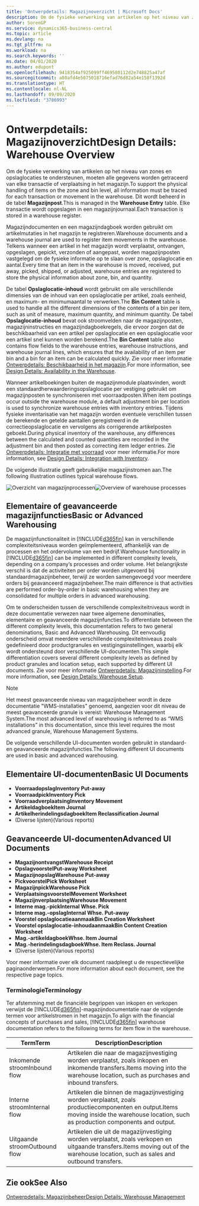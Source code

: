 ```yaml
---
title: 'Ontwerpdetails: Magazijnoverzicht | Microsoft Docs'
description: Om de fysieke verwerking van artikelen op het niveau van zones en opslaglocaties te ondersteunen, moeten alle gegevens worden getraceerd van elke transactie of verplaatsing in het magazijn. Dit wordt beheerd in de tabel **Magazijnpost**. Elke transactie wordt opgeslagen in een magazijnjournaal.
author: SorenGP
ms.service: dynamics365-business-central
ms.topic: article
ms.devlang: na
ms.tgt_pltfrm: na
ms.workload: na
ms.search.keywords: ''
ms.date: 04/01/2020
ms.author: edupont
ms.openlocfilehash: 9418354af925099ff469580112d2e748825a47af
ms.sourcegitcommit: a80afd4e5075018716efad76d82a54e158f1392d
ms.translationtype: HT
ms.contentlocale: nl-NL
ms.lasthandoff: 09/09/2020
ms.locfileid: "3786993"
---
```

# <a name="design-details-warehouse-overview"></a><span data-ttu-id="e2495-105">Ontwerpdetails: Magazijnoverzicht</span><span class="sxs-lookup"><span data-stu-id="e2495-105">Design Details: Warehouse Overview</span></span>
<span data-ttu-id="e2495-106">Om de fysieke verwerking van artikelen op het niveau van zones en opslaglocaties te ondersteunen, moeten alle gegevens worden getraceerd van elke transactie of verplaatsing in het magazijn.</span><span class="sxs-lookup"><span data-stu-id="e2495-106">To support the physical handling of items on the zone and bin level, all information must be traced for each transaction or movement in the warehouse.</span></span> <span data-ttu-id="e2495-107">Dit wordt beheerd in de tabel **Magazijnpost**.</span><span class="sxs-lookup"><span data-stu-id="e2495-107">This is managed in the **Warehouse Entry** table.</span></span> <span data-ttu-id="e2495-108">Elke transactie wordt opgeslagen in een magazijnjournaal.</span><span class="sxs-lookup"><span data-stu-id="e2495-108">Each transaction is stored in a warehouse register.</span></span>  

<span data-ttu-id="e2495-109">Magazijndocumenten en een magazijndagboek worden gebruikt om artikelmutaties in het magazijn te registreren.</span><span class="sxs-lookup"><span data-stu-id="e2495-109">Warehouse documents and a warehouse journal are used to register item movements in the warehouse.</span></span> <span data-ttu-id="e2495-110">Telkens wanneer een artikel in het magazijn wordt verplaatst, ontvangen, opgeslagen, gepickt, verzonden of aangepast, worden magazijnposten vastgelegd om de fysieke informatie op te slaan over zone, opslaglocatie en aantal.</span><span class="sxs-lookup"><span data-stu-id="e2495-110">Every time that an item in the warehouse is moved, received, put away, picked, shipped, or adjusted, warehouse entries are registered to store the physical information about zone, bin, and quantity.</span></span>

<span data-ttu-id="e2495-111">De tabel **Opslaglocatie-inhoud** wordt gebruikt om alle verschillende dimensies van de inhoud van een opslaglocatie per artikel, zoals eenheid, en maximum- en minimumaantal te verwerken.</span><span class="sxs-lookup"><span data-stu-id="e2495-111">The **Bin Content** table is used to handle all the different dimensions of the contents of a bin per item, such as unit of measure, maximum quantity, and minimum quantity.</span></span> <span data-ttu-id="e2495-112">De tabel **Opslaglocatie-inhoud** bevat ook stroomvelden naar de magazijnposten, magazijninstructies en magazijndagboekregels, die ervoor zorgen dat de beschikbaarheid van een artikel per opslaglocatie en een opslaglocatie voor een artikel snel kunnen worden berekend.</span><span class="sxs-lookup"><span data-stu-id="e2495-112">The **Bin Content** table also contains flow fields to the warehouse entries, warehouse instructions, and warehouse journal lines, which ensures that the availability of an item per bin and a bin for an item can be calculated quickly.</span></span> <span data-ttu-id="e2495-113">Zie voor meer informatie [Ontwerpdetails: Beschikbaarheid in het magazijn](design-details-availability-in-the-warehouse.md).</span><span class="sxs-lookup"><span data-stu-id="e2495-113">For more information, see [Design Details: Availability in the Warehouse](design-details-availability-in-the-warehouse.md).</span></span>  

<span data-ttu-id="e2495-114">Wanneer artikelboekingen buiten de magazijnmodule plaatsvinden, wordt een standaardherwaarderingsopslaglocatie per vestiging gebruikt om magazijnposten te synchroniseren met voorraadposten.</span><span class="sxs-lookup"><span data-stu-id="e2495-114">When item postings occur outside the warehouse module, a default adjustment bin per location is used to synchronize warehouse entries with inventory entries.</span></span> <span data-ttu-id="e2495-115">Tijdens fysieke inventarisatie van het magazijn worden eventuele verschillen tussen de berekende en getelde aantallen geregistreerd in de correctieopslaglocatie en vervolgens als corrigerende artikelposten geboekt.</span><span class="sxs-lookup"><span data-stu-id="e2495-115">During physical inventory of the warehouse, any differences between the calculated and counted quantities are recorded in the adjustment bin and then posted as correcting item ledger entries.</span></span> <span data-ttu-id="e2495-116">Zie [Ontwerpdetails: Integratie met voorraad](design-details-integration-with-inventory.md) voor meer informatie.</span><span class="sxs-lookup"><span data-stu-id="e2495-116">For more information, see [Design Details: Integration with Inventory](design-details-integration-with-inventory.md).</span></span>  

<span data-ttu-id="e2495-117">De volgende illustratie geeft gebruikelijke magazijnstromen aan.</span><span class="sxs-lookup"><span data-stu-id="e2495-117">The following illustration outlines typical warehouse flows.</span></span>  

<span data-ttu-id="e2495-118">![Overzicht van magazijnprocessen](media/design_details_warehouse_management_overview.png "Overzicht van magazijnprocessen")</span><span class="sxs-lookup"><span data-stu-id="e2495-118">![Overview of warehouse processes](media/design_details_warehouse_management_overview.png "Overview of warehouse processes")</span></span>  

## <a name="basic-or-advanced-warehousing"></a><span data-ttu-id="e2495-119">Elementaire of geavanceerde magazijnfuncties</span><span class="sxs-lookup"><span data-stu-id="e2495-119">Basic or Advanced Warehousing</span></span>  
<span data-ttu-id="e2495-120">De magazijnfunctionaliteit in [!INCLUDE[d365fin](includes/d365fin_md.md)] kan in verschillende complexiteitsniveaus worden geïmplementeerd, afhankelijk van de processen en het ordervolume van een bedrijf.</span><span class="sxs-lookup"><span data-stu-id="e2495-120">Warehouse functionality in [!INCLUDE[d365fin](includes/d365fin_md.md)] can be implemented in different complexity levels, depending on a company’s processes and order volume.</span></span> <span data-ttu-id="e2495-121">Het belangrijkste verschil is dat de activiteiten per order worden uitgevoerd bij standaardmagazijnbeheer, terwijl ze worden samengevoegd voor meerdere orders bij geavanceerd magazijnbeheer.</span><span class="sxs-lookup"><span data-stu-id="e2495-121">The main difference is that activities are performed order-by-order in basic warehousing when they are consolidated for multiple orders in advanced warehousing.</span></span>  

 <span data-ttu-id="e2495-122">Om te onderscheiden tussen de verschillende complexiteitniveaus wordt in deze documentatie verwezen naar twee algemene denominaties, elementaire en geavanceerde magazijnfuncties.</span><span class="sxs-lookup"><span data-stu-id="e2495-122">To differentiate between the different complexity levels, this documentation refers to two general denominations, Basic and Advanced Warehousing.</span></span> <span data-ttu-id="e2495-123">Dit eenvoudig onderscheid omvat meerdere verschillende complexiteitniveaus zoals gedefinieerd door productgranules en vestigingsinstellingen, waarbij elk wordt ondersteund door verschillende UI-documenten.</span><span class="sxs-lookup"><span data-stu-id="e2495-123">This simple differentiation covers several different complexity levels as defined by product granules and location setup, each supported by different UI documents.</span></span> <span data-ttu-id="e2495-124">Zie voor meer informatie [Ontwerpdetails: Magazijninstelling](design-details-warehouse-setup.md).</span><span class="sxs-lookup"><span data-stu-id="e2495-124">For more information, see [Design Details: Warehouse Setup](design-details-warehouse-setup.md).</span></span>  

> [!NOTE]  
>  <span data-ttu-id="e2495-125">Het meest geavanceerde niveau van magazijnbeheer wordt in deze documentatie "WMS-installaties" genoemd, aangezien voor dit niveau de meest geavanceerde granule is vereist: Warehouse Management System.</span><span class="sxs-lookup"><span data-stu-id="e2495-125">The most advanced level of warehousing is referred to as “WMS installations” in this documentation, since this level requires the most advanced granule, Warehouse Management Systems.</span></span>  

 <span data-ttu-id="e2495-126">De volgende verschillende UI-documenten worden gebruikt in standaard- en geavanceerde magazijnfuncties.</span><span class="sxs-lookup"><span data-stu-id="e2495-126">The following different UI documents are used in basic and advanced warehousing.</span></span>  

## <a name="basic-ui-documents"></a><span data-ttu-id="e2495-127">Elementaire UI-documenten</span><span class="sxs-lookup"><span data-stu-id="e2495-127">Basic UI Documents</span></span>  

-   <span data-ttu-id="e2495-128">**Voorraadopslag**</span><span class="sxs-lookup"><span data-stu-id="e2495-128">**Inventory Put-away**</span></span>  
-   <span data-ttu-id="e2495-129">**Voorraadpick**</span><span class="sxs-lookup"><span data-stu-id="e2495-129">**Inventory Pick**</span></span>  
-   <span data-ttu-id="e2495-130">**Voorraadverplaatsing**</span><span class="sxs-lookup"><span data-stu-id="e2495-130">**Inventory Movement**</span></span>  
-   <span data-ttu-id="e2495-131">**Artikeldagboek**</span><span class="sxs-lookup"><span data-stu-id="e2495-131">**Item Journal**</span></span>  
-   <span data-ttu-id="e2495-132">**Artikelherindelingsdagboek**</span><span class="sxs-lookup"><span data-stu-id="e2495-132">**Item Reclassification Journal**</span></span>  
-   <span data-ttu-id="e2495-133">(Diverse lijsten)</span><span class="sxs-lookup"><span data-stu-id="e2495-133">(Various reports)</span></span>  

## <a name="advanced-ui-documents"></a><span data-ttu-id="e2495-134">Geavanceerde UI-documenten</span><span class="sxs-lookup"><span data-stu-id="e2495-134">Advanced UI Documents</span></span>  

-   <span data-ttu-id="e2495-135">**Magazijnontvangst**</span><span class="sxs-lookup"><span data-stu-id="e2495-135">**Warehouse Receipt**</span></span>  
-   <span data-ttu-id="e2495-136">**Opslagvoorstel**</span><span class="sxs-lookup"><span data-stu-id="e2495-136">**Put-away Worksheet**</span></span>  
-   <span data-ttu-id="e2495-137">**Magazijnopslag**</span><span class="sxs-lookup"><span data-stu-id="e2495-137">**Warehouse Put-away**</span></span>  
-   <span data-ttu-id="e2495-138">**Pickvoorstel**</span><span class="sxs-lookup"><span data-stu-id="e2495-138">**Pick Worksheet**</span></span>  
-   <span data-ttu-id="e2495-139">**Magazijnpick**</span><span class="sxs-lookup"><span data-stu-id="e2495-139">**Warehouse Pick**</span></span>  
-   <span data-ttu-id="e2495-140">**Verplaatsingsvoorstel**</span><span class="sxs-lookup"><span data-stu-id="e2495-140">**Movement Worksheet**</span></span>  
-   <span data-ttu-id="e2495-141">**Magazijnverplaatsing**</span><span class="sxs-lookup"><span data-stu-id="e2495-141">**Warehouse Movement**</span></span>  
-   <span data-ttu-id="e2495-142">**Interne mag.-pick**</span><span class="sxs-lookup"><span data-stu-id="e2495-142">**Internal Whse. Pick**</span></span>  
-   <span data-ttu-id="e2495-143">**Interne mag.-opslag**</span><span class="sxs-lookup"><span data-stu-id="e2495-143">**Internal Whse. Put-away**</span></span>  
-   <span data-ttu-id="e2495-144">**Voorstel opslaglocatieaanmaak**</span><span class="sxs-lookup"><span data-stu-id="e2495-144">**Bin Creation Worksheet**</span></span>  
-   <span data-ttu-id="e2495-145">**Voorstel opslaglocatie-inhoudaanmaak**</span><span class="sxs-lookup"><span data-stu-id="e2495-145">**Bin Content Creation Worksheet**</span></span>  
-   <span data-ttu-id="e2495-146">**Mag.-artikeldagboek**</span><span class="sxs-lookup"><span data-stu-id="e2495-146">**Whse. Item Journal**</span></span>  
-   <span data-ttu-id="e2495-147">**Mag.-herindelingsdagboek**</span><span class="sxs-lookup"><span data-stu-id="e2495-147">**Whse. Item Reclass. Journal**</span></span>  
-   <span data-ttu-id="e2495-148">(Diverse lijsten)</span><span class="sxs-lookup"><span data-stu-id="e2495-148">(Various reports)</span></span>  

<span data-ttu-id="e2495-149">Voor meer informatie over elk document raadpleegt u de respectievelijke paginaonderwerpen.</span><span class="sxs-lookup"><span data-stu-id="e2495-149">For more information about each document, see the respective page topics.</span></span>  

### <a name="terminology"></a><span data-ttu-id="e2495-150">Terminologie</span><span class="sxs-lookup"><span data-stu-id="e2495-150">Terminology</span></span>  
<span data-ttu-id="e2495-151">Ter afstemming met de financiële begrippen van inkopen en verkopen verwijst de [!INCLUDE[d365fin](includes/d365fin_md.md)]-magazijndocumentatie naar de volgende termen voor artikelstromen in het magazijn.</span><span class="sxs-lookup"><span data-stu-id="e2495-151">To align with the financial concepts of purchases and sales, [!INCLUDE[d365fin](includes/d365fin_md.md)] warehouse documentation refers to the following terms for item flow in the warehouse.</span></span>  

|<span data-ttu-id="e2495-152">Term</span><span class="sxs-lookup"><span data-stu-id="e2495-152">Term</span></span>|<span data-ttu-id="e2495-153">Description</span><span class="sxs-lookup"><span data-stu-id="e2495-153">Description</span></span>|  
|----------|---------------------------------------|  
|<span data-ttu-id="e2495-154">Inkomende stroom</span><span class="sxs-lookup"><span data-stu-id="e2495-154">Inbound flow</span></span>|<span data-ttu-id="e2495-155">Artikelen die naar de magazijnvestiging worden verplaatst, zoals inkopen en inkomende transfers.</span><span class="sxs-lookup"><span data-stu-id="e2495-155">Items moving into the warehouse location, such as purchases and inbound transfers.</span></span>|  
|<span data-ttu-id="e2495-156">Interne stroom</span><span class="sxs-lookup"><span data-stu-id="e2495-156">Internal flow</span></span>|<span data-ttu-id="e2495-157">Artikelen die binnen de magazijnvestiging worden verplaatst, zoals productiecomponenten en output.</span><span class="sxs-lookup"><span data-stu-id="e2495-157">Items moving inside the warehouse location, such as production components and output.</span></span>|  
|<span data-ttu-id="e2495-158">Uitgaande stroom</span><span class="sxs-lookup"><span data-stu-id="e2495-158">Outbound flow</span></span>|<span data-ttu-id="e2495-159">Artikelen die uit de magazijnvestiging worden verplaatst, zoals verkopen en uitgaande transfers.</span><span class="sxs-lookup"><span data-stu-id="e2495-159">Items moving out of the warehouse location, such as sales and outbound transfers.</span></span>|  

## <a name="see-also"></a><span data-ttu-id="e2495-160">Zie ook</span><span class="sxs-lookup"><span data-stu-id="e2495-160">See Also</span></span>  
 [<span data-ttu-id="e2495-161">Ontwerpdetails: Magazijnbeheer</span><span class="sxs-lookup"><span data-stu-id="e2495-161">Design Details: Warehouse Management</span></span>](design-details-warehouse-management.md)
